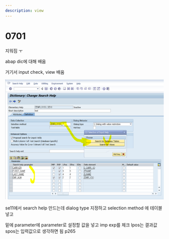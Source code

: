 ```yaml
---
description: view
---
```


# 0701

지워짐 ㅜ

abap dic에 대해 배움

거기서 input check, view 배움

![](../../.gitbook/assets/image%20%28129%29.png)

se11에서 search help 만드는데 dialog type 지정하고 selection method 에 테이블 넣고 

밑에 parameter에 parameter로 설정할 값을 넣고 imp exp를 체크 lpos는 결과값 spos는 입력값으로 생각하면 됨 p265



